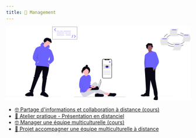 ```yaml
---
title: 💬 Management
---
```


![](../../../images/undraw/undraw_founding-team_8uhm.svg)

- [🤓 Partage d'informations et collaboration à distance (cours)](/cours/management/distanciel/cours-presentation-distance-outils-collab)
- [📌 Atelier pratique - Présentation en distanciel](/cours/management/distanciel/presentation_distanciel)
- [🤓 Manager une équipe multiculturelle (cours)](/cours/management/multiculturel/management-multiculturel-cours)
- [📌 Projet accompagner une équipe multiculturelle à distance](/cours/management/multiculturel/projet)

